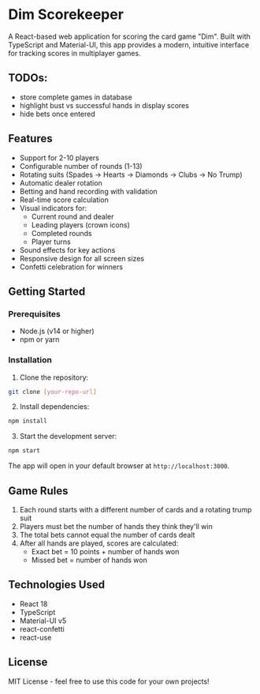 # Dim Scorekeeper

A React-based web application for scoring the card game "Dim". Built with TypeScript and Material-UI, this app provides a modern, intuitive interface for tracking scores in multiplayer games.

## TODOs:
- store complete games in database
- highlight bust vs successful hands in display scores
- hide bets once entered

## Features

- Support for 2-10 players
- Configurable number of rounds (1-13)
- Rotating suits (Spades → Hearts → Diamonds → Clubs → No Trump)
- Automatic dealer rotation
- Betting and hand recording with validation
- Real-time score calculation
- Visual indicators for:
  - Current round and dealer
  - Leading players (crown icons)
  - Completed rounds
  - Player turns
- Sound effects for key actions
- Responsive design for all screen sizes
- Confetti celebration for winners

## Getting Started

### Prerequisites

- Node.js (v14 or higher)
- npm or yarn

### Installation

1. Clone the repository:

```bash
git clone [your-repo-url]
```

2. Install dependencies:

```bash
npm install
```

3. Start the development server:

```bash
npm start
```

The app will open in your default browser at `http://localhost:3000`.

## Game Rules

1. Each round starts with a different number of cards and a rotating trump suit
2. Players must bet the number of hands they think they'll win
3. The total bets cannot equal the number of cards dealt
4. After all hands are played, scores are calculated:
   - Exact bet = 10 points + number of hands won
   - Missed bet = number of hands won

## Technologies Used

- React 18
- TypeScript
- Material-UI v5
- react-confetti
- react-use

## License

MIT License - feel free to use this code for your own projects!
